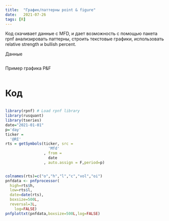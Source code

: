 ```yaml
---
title:  "График/паттерны point & figure"
date:   2021-07-26
tags: [R]
---
```



Код скачивает данные с MFD, и дает возможность c помощью пакета rpnf анализировать паттерны, строить текстовые графики, использовать relative strength и bullish percent.


Данные

<img src="https://ragve-hub.github.io/console-light/images/pnf2.png" alt="">

Пример графика P&F 

<img src="https://ragve-hub.github.io/console-light/images/pnf.png" alt="">

# Код

```r

library(rpnf) # Load rpnf library
library(rusquant)
library(tseries)
date="2021-01-01"
p='day'
ticker =
  '@RI'
rts = getSymbols(ticker, src =
                   'Mfd'
                 , from =
                   date
                 , auto.assign = F,period=p)


colnames(rts)=c("o","h","l","c","vol","oi")
pnfdata <- pnfprocessor(
  high=rts$h,
  low=rts$l,
  date=date(rts),
  boxsize=500L,
  reversal=3L,
    log=FALSE)  
pnfplottxt(pnfdata,boxsize=500L,log=FALSE)

```



